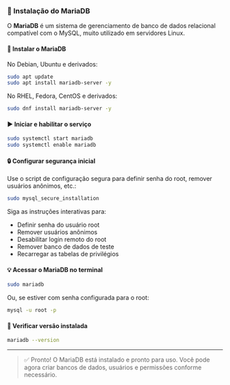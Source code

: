 ### 🐬 Instalação do MariaDB

O **MariaDB** é um sistema de gerenciamento de banco de dados relacional compatível com o MySQL, muito utilizado em servidores Linux.

#### 🧰 Instalar o MariaDB

No Debian, Ubuntu e derivados:

```bash
sudo apt update
sudo apt install mariadb-server -y
```

No RHEL, Fedora, CentOS e derivados:

```bash
sudo dnf install mariadb-server -y
```

#### ▶️ Iniciar e habilitar o serviço

```bash
sudo systemctl start mariadb
sudo systemctl enable mariadb
```

#### 🔒 Configurar segurança inicial

Use o script de configuração segura para definir senha do root, remover usuários anônimos, etc.:

```bash
sudo mysql_secure_installation
```

Siga as instruções interativas para:

- Definir senha do usuário root
- Remover usuários anônimos
- Desabilitar login remoto do root
- Remover banco de dados de teste
- Recarregar as tabelas de privilégios

#### 💡 Acessar o MariaDB no terminal

```bash
sudo mariadb
```

Ou, se estiver com senha configurada para o root:

```bash
mysql -u root -p
```

#### 🧪 Verificar versão instalada

```bash
mariadb --version
```

---

> ✅ Pronto! O MariaDB está instalado e pronto para uso. Você pode agora criar bancos de dados, usuários e permissões conforme necessário.

